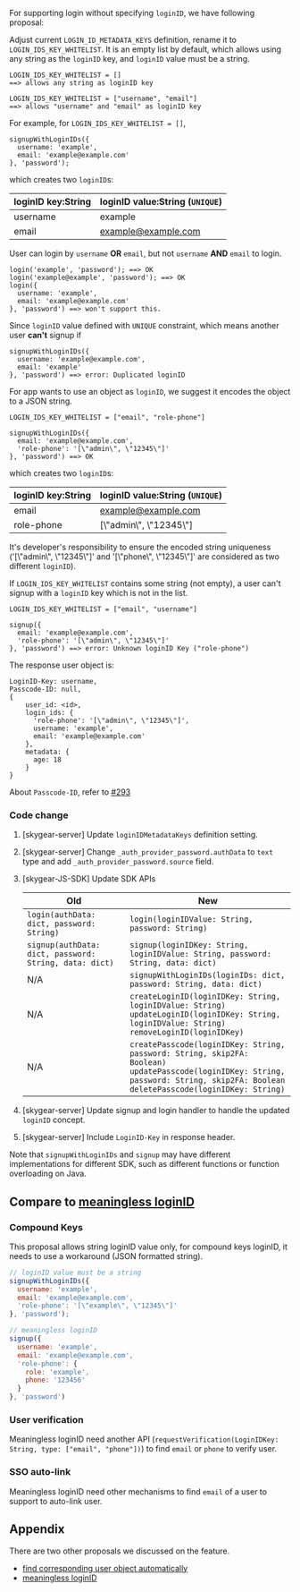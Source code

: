 For supporting login without specifying `loginID`, we have following proposal:

Adjust current `LOGIN_ID_METADATA_KEYS` definition, rename it to `LOGIN_IDS_KEY_WHITELIST`. It is an empty list by default, which allows using any string as the `loginID` key, and `loginID` value must be a string.

```
LOGIN_IDS_KEY_WHITELIST = []
==> allows any string as loginID key

LOGIN_IDS_KEY_WHITELIST = ["username", "email"]
==> allows "username" and "email" as loginID key
```

For example, for `LOGIN_IDS_KEY_WHITELIST = []`,

```
signupWithLoginIDs({
  username: 'example',
  email: 'example@example.com'
}, 'password');
```

which creates two `loginID`s:

| loginID key:String | loginID value:String (`UNIQUE`) |
| --- | --- |
| username | example |
| email | example@example.com |

User can login by `username` **OR** `email`, but not `username` **AND** `email` to login.

```
login('example', 'password'); ==> OK
login('example@example', 'password'); ==> OK
login({
  username: 'example',
  email: 'example@example.com'
}, 'password') ==> won't support this.
```

Since `loginID` value defined with `UNIQUE` constraint, which means another user **can't** signup if

```
signupWithLoginIDs({
  username: 'example@example.com',
  email: 'example'
}, 'password') ==> error: Duplicated loginID
```

For app wants to use an object as `loginID`, we suggest it encodes the object to a JSON string.

```
LOGIN_IDS_KEY_WHITELIST = ["email", "role-phone"]

signupWithLoginIDs({
  email: 'example@example.com',
  'role-phone': '[\"admin\", \"12345\"]'
}, 'password') ==> OK
```

which creates two `loginID`s:

| loginID key:String | loginID value:String (`UNIQUE`) |
| --- | --- |
| email | example@example.com |
| role-phone | [\\"admin\\", \\"12345\\"] |

It's developer's responsibility to ensure the encoded string uniqueness ('[\\"admin\\", \\"12345\\"]' and '[\\"phone\\", \\"12345\\"]' are considered as two different `loginID`). 

If `LOGIN_IDS_KEY_WHITELIST` contains some string (not empty), a user can't signup with a `loginID` key which is not in the list.

```
LOGIN_IDS_KEY_WHITELIST = ["email", "username"]

signup({
  email: 'example@example.com',
  'role-phone': '[\"admin\", \"12345\"]'
}, 'password') ==> error: Unknown loginID Key ("role-phone")
```

The response user object is:

```
LoginID-Key: username,
Passcode-ID: null,
{
    user_id: <id>,
    login_ids: {
      'role-phone': '[\"admin\", \"12345\"]',
      username: 'example',
      email: 'example@example.com'
    },
    metadata: {
      age: 18
    }
}
```

About `Passcode-ID`, refer to [#293](https://github.com/SkygearIO/features/issues/293)

### Code change

1. [skygear-server] Update `loginIDMetadataKeys` definition setting.
2. [skygear-server] Change `_auth_provider_password.authData` to `text` type and add `_auth_provider_password.source` field.
3. [skygear-JS-SDK] Update SDK APIs

   | Old | New |
   | -------- | -------- |
   | `login(authData: dict, password: String)` | `login(loginIDValue: String, password: String)` |
   | `signup(authData: dict, password: String, data: dict)` | `signup(loginIDKey: String, loginIDValue: String, password: String, data: dict)` |
   | N/A | `signupWithLoginIDs(loginIDs: dict, password: String, data: dict)` |
   | N/A | `createLoginID(loginIDKey: String, loginIDValue: String)`<br/>`updateLoginID(loginIDKey: String, loginIDValue: String)`<br/>`removeLoginID(loginIDKey)` |
   | N/A | `createPasscode(loginIDKey: String, password: String, skip2FA: Boolean)`<br/>`updatePasscode(loginIDKey: String, password: String, skip2FA: Boolean`<br/>`deletePasscode(loginIDKey: String)` |
4. [skygear-server] Update signup and login handler to handle the updated `loginID` concept.
5. [skygear-server] Include `LoginID-Key` in response header.

Note that `signupWithLoginIDs` and `signup` may have different implementations for different SDK, such as different functions or function overloading on Java.

## Compare to [meaningless loginID](appendix.md#proposal-2---meaningless-login-id)

### Compound Keys

This proposal allows string loginID value only, for compound keys loginID, it needs to use a workaround (JSON formatted string).

```javascript
// loginID value must be a string
signupWithLoginIDs({
  username: 'example',
  email: 'example@example.com',
  'role-phone': '[\"example\", \"12345\"]'
}, 'password'); 

// meaningless loginID
signup({
  username: 'example',
  email: 'example@example.com',
  'role-phone': {
    role: 'example',
    phone: '123456'
  }
}, 'password')
```

### User verification

Meaningless loginID need another API (`requestVerification(LoginIDKey: String, type: ["email", "phone"])`) to find `email` or `phone` to verify user.

### SSO auto-link

Meaningless loginID need other mechanisms to find `email` of a user to support to auto-link user.

## Appendix

There are two other proposals we discussed on the feature. 

- [find corresponding user object automatically](appendix.md#proposal-1---auth-gear-find-corresponding-user-object-automatically)
- [meaningless loginID](appendix.md#proposal-2---meaningless-login-id)